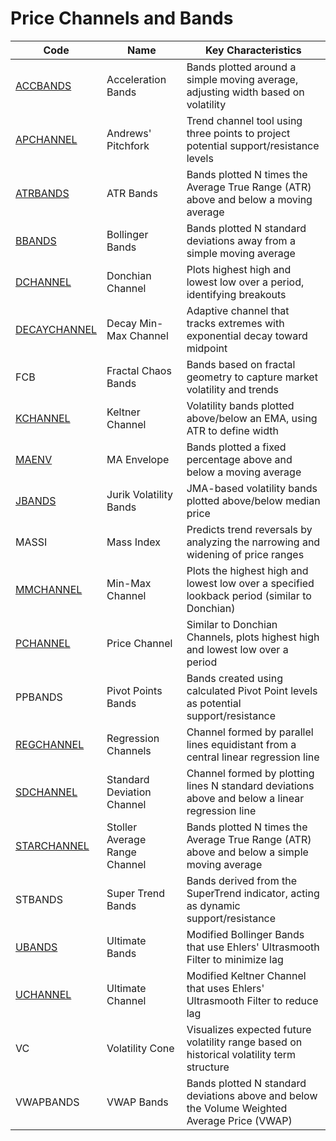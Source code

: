 # Price Channels and Bands

| Code | Name | Key Characteristics |
| ------------ | --------------------------------------- | --------------------------------------------------------------------------------------- |
| [ACCBANDS](/indicators/channels/accbands.md) | Acceleration Bands | Bands plotted around a simple moving average, adjusting width based on volatility |
| [APCHANNEL](/indicators/channels/apchannel.md) | Andrews' Pitchfork | Trend channel tool using three points to project potential support/resistance levels |
| [ATRBANDS](/indicators/channels/atrbands.md) | ATR Bands | Bands plotted N times the Average True Range (ATR) above and below a moving average |
| [BBANDS](/indicators/channels/bbands.md) | Bollinger Bands | Bands plotted N standard deviations away from a simple moving average |
| [DCHANNEL](/indicators/channels/dchannel.md) | Donchian Channel | Plots highest high and lowest low over a period, identifying breakouts |
| [DECAYCHANNEL](/indicators/channels/decaychannel.md) | Decay Min-Max Channel | Adaptive channel that tracks extremes with exponential decay toward midpoint |
| FCB | Fractal Chaos Bands | Bands based on fractal geometry to capture market volatility and trends |
| [KCHANNEL](/indicators/channels/kchannel.md) | Keltner Channel | Volatility bands plotted above/below an EMA, using ATR to define width |
| [MAENV](/indicators/channels/maenv.md) | MA Envelope | Bands plotted a fixed percentage above and below a moving average |
| [JBANDS](/indicators/channels/jbands.md) | Jurik Volatility Bands | JMA-based volatility bands plotted above/below median price |
| MASSI | Mass Index | Predicts trend reversals by analyzing the narrowing and widening of price ranges |
| [MMCHANNEL](/indicators/channels/mmchannel.md) | Min-Max Channel | Plots the highest high and lowest low over a specified lookback period (similar to Donchian) |
| [PCHANNEL](/indicators/channels/pchannel.md) | Price Channel | Similar to Donchian Channels, plots highest high and lowest low over a period |
| PPBANDS | Pivot Points Bands | Bands created using calculated Pivot Point levels as potential support/resistance |
| [REGCHANNEL](/indicators/channels/regchannel.md) | Regression Channels | Channel formed by parallel lines equidistant from a central linear regression line |
| [SDCHANNEL](/indicators/channels/sdchannel.md) | Standard Deviation Channel | Channel formed by plotting lines N standard deviations above and below a linear regression line |
| [STARCHANNEL](/indicators/channels/starchannel.md) | Stoller Average Range Channel | Bands plotted N times the Average True Range (ATR) above and below a simple moving average |
| STBANDS | Super Trend Bands | Bands derived from the SuperTrend indicator, acting as dynamic support/resistance |
| [UBANDS](/indicators/channels/ubands.md) | Ultimate Bands | Modified Bollinger Bands that use Ehlers' Ultrasmooth Filter to minimize lag |
| [UCHANNEL](/indicators/channels/uchannel.md) | Ultimate Channel | Modified Keltner Channel that uses Ehlers' Ultrasmooth Filter to reduce lag |
| VC | Volatility Cone | Visualizes expected future volatility range based on historical volatility term structure |
| VWAPBANDS | VWAP Bands | Bands plotted N standard deviations above and below the Volume Weighted Average Price (VWAP) |
